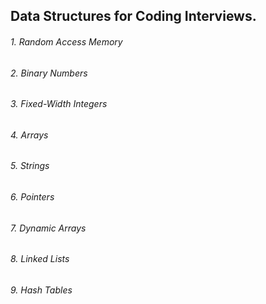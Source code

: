 ## Data Structures for  Coding Interviews.
###### 1. Random Access Memory
###### 2. Binary Numbers
###### 3. Fixed-Width Integers
###### 4. Arrays
###### 5. Strings
###### 6. Pointers
###### 7. Dynamic Arrays
###### 8. Linked Lists
###### 9. Hash Tables